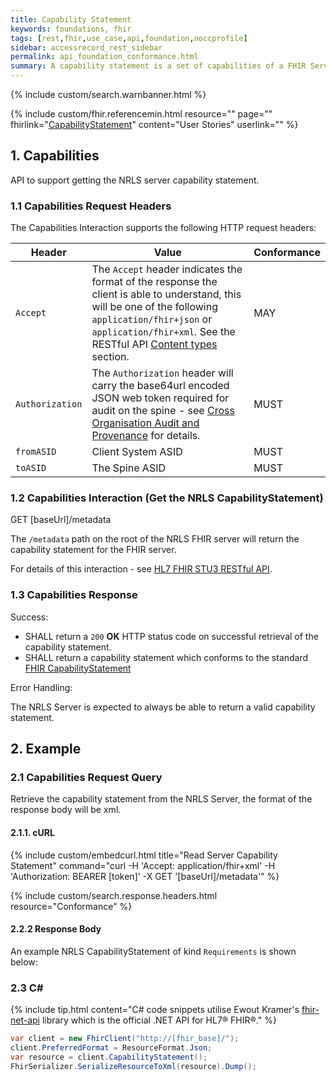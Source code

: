```yaml
---
title: Capability Statement
keywords: foundations, fhir
tags: [rest,fhir,use_case,api,foundation,noccprofile]
sidebar: accessrecord_rest_sidebar
permalink: api_foundation_conformance.html
summary: A capability statement is a set of capabilities of a FHIR Server that may be used as a statement of actual server functionality or a statement of required or desired server implementation.
---
```


{% include custom/search.warnbanner.html %}

{% include custom/fhir.referencemin.html resource="" page="" fhirlink="[CapabilityStatement](http://www.http://hl7.org/fhir/STU3/capabilitystatement.html)" content="User Stories" userlink="" %}


## 1. Capabilities ##

API to support getting the NRLS server capability statement.

<!--Alternatively, a HTTP OPTIONS request against the root of the FHIR server will also return the conformance profile:-->

<!--<div markdown="span" class="alert alert-success" role="alert">-
OPTIONS [baseUrl]/</div>-->

### 1.1 Capabilities Request Headers ###

The Capabilities Interaction supports the following HTTP request headers:


| Header               | Value |Conformance |
|----------------------|-------|-------|
| `Accept`      | The `Accept` header indicates the format of the response the client is able to understand, this will be one of the following <code class="highlighter-rouge">application/fhir+json</code> or <code class="highlighter-rouge">application/fhir+xml</code>. See the RESTful API [Content types](development_general_api_guidance.html#content-types) section. | MAY |
| `Authorization`      | The `Authorization` header will carry the base64url encoded JSON web token required for audit on the spine - see [Cross Organisation Audit and Provenance](integration_cross_organisation_audit_and_provenance.html) for details. |  MUST |
| `fromASID`           | Client System ASID | MUST |
| `toASID`             | The Spine ASID | MUST |


<!--
| Header               | Value |Conformance |
|----------------------|-------|-------|
| `Accept`      | The `Accept` header indicates the format of the response the client is able to understand, this will be one of the following <code class="highlighter-rouge">application/fhir+json</code> or <code class="highlighter-rouge">application/fhir+xml</code>. See the RESTful API [Content types](development_general_api_guidance.html#content-types) section. | MAY |
| `Authorization`      | The `Authorization` header will carry the base64url encoded JSON web token required for audit on the spine - see [Cross Organisation Audit and Provenance](integration_cross_organisation_audit_and_provenance.html) for details. |  MUST |
| `Ssp-TraceID`        | Client System TraceID (i.e. GUID/UUID). This is a unique ID that the client system should provide. It can be used to identify specific requests when troubleshooting issues with API calls. All calls into the service should have a unique TraceID so they can be uniquely identified later if required. | MUST |
| `Ssp-From`           | Client System ASID | MUST |
| `Ssp-To`             | The Spine ASID | MUST |
| `Ssp-InteractionID`  | `urn:nhs:names:services:nrls:fhir:rest:read:metadata`| MUST |
| `Ssp-Version`  | `1` | MUST |

Note: The Ssp-Version defaults to 1 if not supplied (this is currently the only version of the API). This indicates the major version of the interaction, so when new major releases of this specification are released (for example releases with breaking changes), implementors will need to specify the correct version in this header.
-->

### 1.2 Capabilities Interaction (Get the NRLS CapabilityStatement)  ###

<div markdown="span" class="alert alert-success" role="alert">
GET [baseUrl]/metadata</div>

The `/metadata` path on the root of the NRLS FHIR server will return the capability statement for the FHIR server.

For details of this interaction - see [HL7 FHIR STU3 RESTful API](https://www.hl7.org/fhir/STU3/http.html#capabilities).

<!--All requests SHALL contain a valid ‘Authorization’ header and MAY contain an ‘Accept’ header with at least one of the following application/fhir+json or application/fhir+xml.-->

### 1.3 Capabilities Response ####

Success:

<ul>
  <li>SHALL return a <code class="highlighter-rouge">200</code> <strong>OK</strong> HTTP status code on successful retrieval of the capability statement.</li>
  <li>SHALL return a capability statement which conforms to the standard <a href="http://hl7.org/fhir/STU3/capabilitystatement.html">FHIR CapabilityStatement</a>
</li>
</ul>

Error Handling:

<p>The NRLS Server is expected to always be able to return a valid capability statement.</p>

## 2. Example ##

### 2.1 Capabilities Request Query ###

Retrieve the capability statement from the NRLS Server, the format of the response body will be xml. 

#### 2.1.1. cURL ####

{% include custom/embedcurl.html title="Read Server Capability Statement" command="curl -H 'Accept: application/fhir+xml' -H 'Authorization: BEARER [token]' -X GET '[baseUrl]/metadata'" %}



{% include custom/search.response.headers.html resource="Conformance"  %}

<h4 id="32-response-headers">2.2.2 Response Body</h4>

<!--### 2.2.2 Response Body ###-->

<p>An example NRLS CapabilityStatement of kind <code class="highlighter-rouge">Requirements</code> is shown below:</p>




<script src="https://gist.github.com/swk003/2961c7f768ff4ddc44c483fb6ac80833.js"></script>


<!--<script src="https://gist.github.com/IOPS-DEV/873579911893ce480f15393917812587.js"></script>-->



### 2.3 C# ###

{% include tip.html content="C# code snippets utilise Ewout Kramer's [fhir-net-api](https://github.com/ewoutkramer/fhir-net-api) library which is the official .NET API for HL7&reg; FHIR&reg;." %}

```csharp
var client = new FhirClient("http://[fhir_base]/");
client.PreferredFormat = ResourceFormat.Json;
var resource = client.CapabilityStatement();
FhirSerializer.SerializeResourceToXml(resource).Dump();
```
